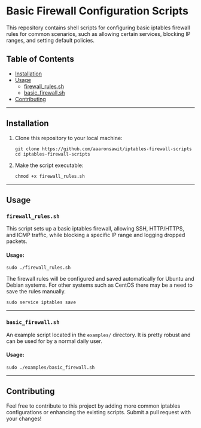 
# Basic Firewall Configuration Scripts

This repository contains shell scripts for configuring basic iptables firewall rules for common scenarios, such as allowing certain services, blocking IP ranges, and setting default policies.

## Table of Contents

- [Installation](#installation)
- [Usage](#usage)
  - [firewall_rules.sh](#firewall_rulessh)
  - [basic_firewall.sh](#basic_firewallsh)
- [Contributing](#contributing)

---

## Installation

1. Clone this repository to your local machine:
   ```
   git clone https://github.com/aaaronsawit/iptables-firewall-scripts
   cd iptables-firewall-scripts
   ```

2. Make the script executable:
   ```
   chmod +x firewall_rules.sh
   ```

---

## Usage

### `firewall_rules.sh`

This script sets up a basic iptables firewall, allowing SSH, HTTP/HTTPS, and ICMP traffic, while blocking a specific IP range and logging dropped packets.

#### Usage:
```
sudo ./firewall_rules.sh
```

The firewall rules will be configured and saved automatically for Ubuntu and Debian systems. For other systems such as CentOS there may be a need to save the rules manually.

```
sudo service iptables save
```

---

### `basic_firewall.sh`

An example script located in the `examples/` directory. It is pretty robust and can be used for by a normal daily user.

#### Usage:
```
sudo ./examples/basic_firewall.sh
```

---

## Contributing

Feel free to contribute to this project by adding more common iptables configurations or enhancing the existing scripts. Submit a pull request with your changes!
